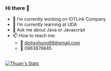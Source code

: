 ### Hi there 👋

- 🔭 I’m currently working on IOTLink Company
- 🌱 I’m currently learning at UDA
- :art: Ask me about Java or Javascript
- 📫 How to reach me:
     - :e-mail: dinhsyhung99@gmail.com
     - :iphone: 0963876845
 <br>
 <a href="https://github.com/thuanpham2311" class="rich-diff-level-one">
    <img src="https://github-readme-stats.vercel.app/api?username=thuanpham2311&icon_color=586069&text_color=586069&bg_color=fff&line_height=30&hide_title=true&title_color=0366d6" alt="Thuan's Stats" >
  </a>
